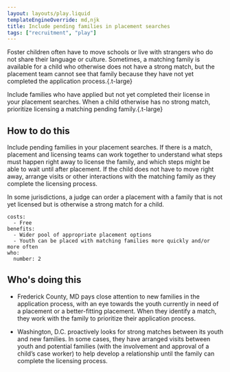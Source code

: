 ```yaml
---
layout: layouts/play.liquid
templateEngineOverride: md,njk
title: Include pending families in placement searches
tags: ["recruitment", "play"]
---
```


Foster children often have to move schools or live with strangers who do not share their language or culture. Sometimes, a matching family is available for a child who otherwise does not have a strong match, but the placement team cannot see that family because they have not yet completed the application process.{.t-large}

Include families who have applied but not yet completed their license in your placement searches. When a child otherwise has no strong match, prioritize licensing a matching pending family.{.t-large}

## How to do this

Include pending families in your placement searches. If there is a match, placement and licensing teams can work together to understand what steps must happen right away to license the family, and which steps might be able to wait until after placement. If the child does not have to move right away, arrange visits or other interactions with the matching family as they complete the licensing process.

In some jurisdictions, a judge can order a placement with a family that is not yet licensed but is otherwise a strong match for a child.

    costs:
      - Free
    benefits:
      - Wider pool of appropriate placement options
      - Youth can be placed with matching families more quickly and/or more often
    who:
      number: 2

## Who's doing this

* Frederick County, MD pays close attention to new families in the application process, with an eye towards the youth currently in need of a placement or a better-fitting placement. When they identify a match, they work with the family to prioritize their application process.

* Washington, D.C. proactively looks for strong matches between its youth and new families. In some cases, they have arranged visits between youth and potential families (with the involvement and approval of a child’s case worker) to help develop a relationship until the family can complete the licensing process.